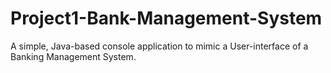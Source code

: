 # Project1-Bank-Management-System

A simple, Java-based console application to mimic a User-interface of a Banking Management System.
